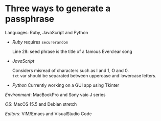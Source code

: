 # Three ways to generate a passphrase

Languages: Ruby, JavaScript and Python 

- *Ruby* requires `securerandom`
  
  Line 28: seed phrase is the title of a famous Everclear song

- *JavaScript*

  Considers misread of characters such as l and 1, O and 0.<br>
  `txt` var should be separated between uppercase and lowercase letters. 

- *Python* Currently working on a GUI app using Tkinter
  
*Environment*: MacBookPro and Sony vaio J series

*OS*: MacOS 15.5 and Debian stretch<br>

*Editors*: VIM/Emacs and VisualStudio Code
